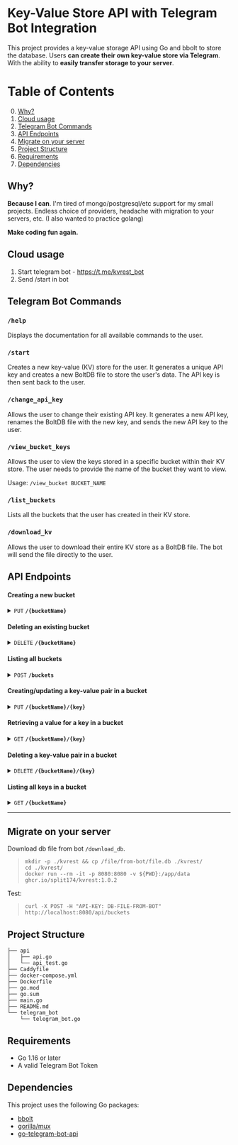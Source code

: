 # Key-Value Store API with Telegram Bot Integration

This project provides a key-value storage API using Go and bbolt to store the database. Users **can create their own key-value store via Telegram**. With the ability to **easily transfer storage to your server**.

# Table of Contents

0. [Why?](#why)
1. [Cloud usage](#cloud-usage)
2. [Telegram Bot Commands](#telegram-bot-commands)
3. [API Endpoints](#api-endpoints)
4. [Migrate on your server](#migrate-on-your-server)
5. [Project Structure](#project-structure)
6. [Requirements](#requirements)
7. [Dependencies](#dependencies)

## Why?

**Because I can**. I'm tired of mongo/postgresql/etc support for my small projects. Endless choice of providers, headache with migration to your servers, etc. (I also wanted to practice golang)

**Make coding fun again.**

## Cloud usage

1. Start telegram bot - https://t.me/kvrest_bot
2. Send /start in bot

## Telegram Bot Commands


### `/help`
Displays the documentation for all available commands to the user.

### `/start`
Creates a new key-value (KV) store for the user. It generates a unique API key and creates a new BoltDB file to store the user's data. The API key is then sent back to the user.

### `/change_api_key`
Allows the user to change their existing API key. It generates a new API key, renames the BoltDB file with the new key, and sends the new API key to the user.

### `/view_bucket_keys`
Allows the user to view the keys stored in a specific bucket within their KV store. The user needs to provide the name of the bucket they want to view.

Usage: `/view_bucket BUCKET_NAME`

### `/list_buckets`
Lists all the buckets that the user has created in their KV store.

### `/download_kv`
Allows the user to download their entire KV store as a BoltDB file. The bot will send the file directly to the user.


## API Endpoints

#### Creating a new bucket

<details>
 <summary><code>PUT</code> <code><b>/</b><b>{bucketName}</b></code></summary>

##### Parameters

> | name      |  type     | data type   | description                 |
> |-----------|-----------|-------------|-----------------------------|
> | `bucketName` |  required | string      | Name of the bucket to create |

##### Responses

> | http code     | content-type         | response                              |
> |---------------|----------------------|---------------------------------------|
> | `200`         | `text/plain;charset=UTF-8` | `Bucket created successfully`          |
> | `405`         | `text/plain;charset=UTF-8` | `Bucket name 'system' not allowed`     |
> | `500`         | `text/plain;charset=UTF-8` | `Internal Server Error`                |

##### Example cURL

> ```shell
>  curl -X PUT -H "API-KEY: your_api_key" https://kvrest.dev/api/yourBucketName
> ```

</details>

#### Deleting an existing bucket

<details>
 <summary><code>DELETE</code> <code><b>/</b><b>{bucketName}</b></code></summary>

##### Parameters

> | name      |  type     | data type   | description                 |
> |-----------|-----------|-------------|-----------------------------|
> | `bucketName` |  required | string      | Name of the bucket to delete |

##### Responses

> | http code     | content-type            | response                              |
> |---------------|-------------------------|---------------------------------------|
> | `200`         | `text/plain;charset=UTF-8` | `Bucket deleted successfully`          |
> | `500`         | `text/plain;charset=UTF-8` | `Internal Server Error`                |

##### Example cURL

> ```shell
>  curl -X DELETE -H "API-KEY: your_api_key" https://kvrest.dev/api/yourBucketName
> ```

</details>

#### Listing all buckets

<details>
 <summary><code>POST</code> <code><b>/buckets</b></code></summary>

##### Responses

> | http code     | content-type            | response                              |
> |---------------|-------------------------|---------------------------------------|
> | `200`         | `application/json` | `{"buckets": ["example-buckets1", "example-buckets2"]}`          |
> | `500`         | `text/plain;charset=UTF-8` | `Internal Server Error`                |

##### Example cURL

> ```shell
>  curl -X POST -H "API-KEY: your_api_key" https://kvrest.dev/api/buckets
> ```

</details>

#### Creating/updating a key-value pair in a bucket

<details>
 <summary><code>PUT</code> <code><b>/</b><b>{bucketName}/{key}</b></code></summary>

##### Parameters

> | name      |  type     | data type   | description                 |
> |-----------|-----------|-------------|-----------------------------|
> | `bucketName` |  required | string      | Name of the bucket |
> | `key` |  required | string | Name of the key within the bucket |
> | None (body) |  required | object (JSON) | Value to be set for the key |

##### Responses

> | http code     | content-type            | response                              |
> |---------------|-------------------------|---------------------------------------|
> | `200`         | `text/plain;charset=UTF-8` | None                                   |
> | `400`         | `text/plain;charset=UTF-8` | `Bad Request`                          |
> | `500`         | `text/plain;charset=UTF-8` | `Internal Server Error`                |

##### Example cURL

> ```shell
>  curl -X PUT -H "API-KEY: your_api_key" -H "Content-Type: application/json" --data '{"key": "value"}' https://kvrest.dev/api/yourBucketName/yourKey
> ```

</details>

#### Retrieving a value for a key in a bucket

<details>
 <summary><code>GET</code> <code><b>/</b><b>{bucketName}/{key}</b></code></summary>

##### Parameters

> | name      |  type     | data type   | description                 |
> |-----------|-----------|-------------|-----------------------------|
> | `bucketName` |  required | string      | Name of the bucket |
> | `key` | required | string | Name of the key within the bucket |

##### Responses

> | http code     | content-type            | response                              |
> |---------------|-------------------------|---------------------------------------|
> | `200`         | `application/json`       | JSON object representing the value     |
> | `404`         | `text/plain;charset=UTF-8` | `Key not found`                        |
> | `500`         | `text/plain;charset=UTF-8` | `Internal Server Error`                |

##### Example cURL

> ```shell
>  curl -X GET -H "API-KEY: your_api_key" https://kvrest.dev/api/yourBucketName/yourKey
> ```

</details>

#### Deleting a key-value pair in a bucket

<details>
 <summary><code>DELETE</code> <code><b>/</b><b>{bucketName}/{key}</b></code></summary>

##### Parameters

> | name      |  type     | data type   | description                 |
> |-----------|-----------|-------------|-----------------------------|
> | `bucketName` |  required | string      | Name of the bucket |
> | `key` |  required | string | Name of the key within the bucket |

##### Responses

> | http code     | content-type            | response                              |
> |---------------|-------------------------|---------------------------------------|
> | `200`         | `text/plain;charset=UTF-8` | None                                   |
> | `500`         | `text/plain;charset=UTF-8` | `Internal Server Error`                |

##### Example cURL

> ```shell
>  curl -X DELETE -H "API-KEY: your_api_key" https://kvrest.dev/api/yourBucketName/yourKey
> ```

</details>

#### Listing all keys in a bucket

<details>
 <summary><code>GET</code> <code><b>/{bucketName}</b></code></summary>

##### Parameters

> | name        |  type     | data type   | description                 |
> |-------------|-----------|-------------|-----------------------------|
> | `bucketName` |  required | string      | Name of the bucket to list keys from |

##### Responses

> | http code     | content-type            | response                              |
> |---------------|-------------------------|---------------------------------------|
> | `200`         | `application/json` | `{"keys": ["example-key1", "example-key2"]}`          |
> | `404`         | `text/plain;charset=UTF-8` | `Bucket not found`                     |
> | `500`         | `text/plain;charset=UTF-8` | `Internal Server Error`                |

##### Example cURL

> ```shell
>  curl -X GET -H "API-KEY: your_api_key" https://kvrest.dev/api/yourBucketName
> ```

</details>

---

## Migrate on your server

Download db file from bot `/download_db`.

> ```shell
> mkdir -p ./kvrest && cp /file/from-bot/file.db ./kvrest/
> cd ./kvrest/
> docker run --rm -it -p 8080:8080 -v ${PWD}:/app/data ghcr.io/split174/kvrest:1.0.2
> ```

Test:

> ```shell 
> curl -X POST -H "API-KEY: DB-FILE-FROM-BOT" http://localhost:8080/api/buckets
> ```

## Project Structure
```
├── api
│   ├── api.go
│   └── api_test.go
├── Caddyfile
├── docker-compose.yml
├── Dockerfile
├── go.mod
├── go.sum
├── main.go
├── README.md
└── telegram_bot
    └── telegram_bot.go
```
## Requirements

- Go 1.16 or later
- A valid Telegram Bot Token

## Dependencies

This project uses the following Go packages:
- [bbolt](https://github.com/etcd-io/bbolt)
- [gorilla/mux](https://github.com/gorilla/mux)
- [go-telegram-bot-api](https://github.com/go-telegram-bot-api/telegram-bot-api)


